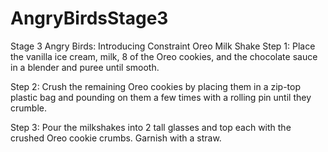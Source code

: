 # AngryBirdsStage3
Stage 3 Angry Birds: Introducing Constraint
Oreo Milk Shake
Step 1: Place the vanilla ice cream, milk, 8 of the Oreo cookies, and the chocolate sauce in a blender and puree until smooth.

Step 2: Crush the remaining Oreo cookies by placing them in a zip-top plastic bag and pounding on them a few times with a rolling pin until they crumble.

Step 3: Pour the milkshakes into 2 tall glasses and top each with the crushed Oreo cookie crumbs. Garnish with a straw.